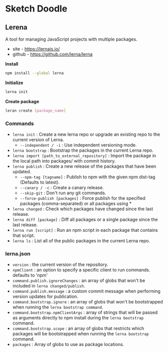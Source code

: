# Sketch Doodle

## Lerena

A tool for managing JavaScript projects with multiple packages.

- site - https://lernajs.io/
- github - https://github.com/lerna/lerna

**Install**

```bash
npm install --global lerna
```

**Initialize**

```bash
lerna init
```

**Create package**

```bash
leran create [package_name]
```

### Commands

- `lerna init` : Create a new lerna repo or upgrade an existing repo to the current version of Lerna.
  - `--independent / -i` : Use independent versioning mode.
- `lerna bootstrap` : Bootstrap the packages in the current Lerna repo.
- `lerna import [path_to_external_repository]` : Import the package in the local path into packages/<directory-name> with commit history.
- `lerna publish` : Create a new release of the packages that have been updated.
  - `--npm-tag [tagname]` : Publish to npm with the given npm dist-tag (Defaults to latest).
  - `--canary / -c` : Create a canary release.
  - `--skip-git` : Don't run any git commands.
  - `--force-publish [packages]` : Force publish for the specified packages (comma-separated) or all packages using \*
- `lerna changed` : Check which packages have changed since the last release.
- `lerna diff [package]` : Diff all packages or a single package since the last release.
- `lerna run [script]` : Run an npm script in each package that contains that script.
- `lerna ls` : List all of the public packages in the current Lerna repo.

### lerna.json

- `version` : the current version of the repository.
- `npmClient` : an option to specify a specific client to run commands. defaults to 'npm'
- `command.publish.ignoreChanges` : an array of globs that won't be included in `lerna changed/publish`.
- `command.publish.message` : a custom commit message when performing version updates for publication.
- `command.bootstrap.ignore` : an array of globs that won't be bootstrapped when running the `lerna bootstrap command`.
- `command.bootstrap.npmClientArgs` : array of strings that will be passed as arguments directly to npm install during the `lerna bootstrap` command.
- `command.bootstrap.scope` : an array of globs that restricts which packages will be bootstrapped when running the `lerna bootstrap` command.
- `packages` : Array of globs to use as package locations.
